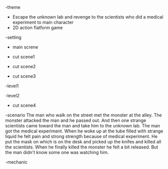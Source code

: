 -theme

- Escape the unknown lab and revenge to the scientists who did a medical experiment to main character
- 2D action flatform game

-setting

- main screne

- cut scene1

- cut scene2

- cut scene3

-level1 

-level2

- cut scene4

-scenario
The man who walk on the street met the monster at the alley. The monster attacked the man and he passed out. And then one strange scientists came toward the man and take him to the unknown lab. The man got the medical experiment. When he woke up at the tube filled with strange liquid he felt pain and strong strength because of medical experiment. He put the mask on which is on the desk and picked up the knifes and killed all the scientists. When he finally killed the monster he felt a bit released. But the man didn't know some one was watching him.

-mechanic